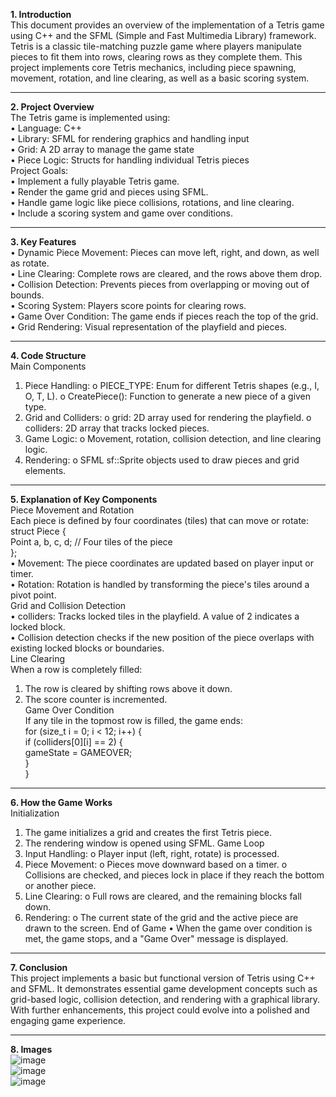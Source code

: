 **1. Introduction** <br>
This document provides an overview of the implementation of a Tetris game using C++ and the SFML (Simple and Fast Multimedia Library) framework. Tetris is a classic tile-matching puzzle game where players manipulate pieces to fit them into rows, clearing rows as they complete them. This project implements core Tetris mechanics, including piece spawning, movement, rotation, and line clearing, as well as a basic scoring system.
________________________________________
**2. Project Overview** <br>
The Tetris game is implemented using: <br>
•	Language: C++ <br>
•	Library: SFML for rendering graphics and handling input<br>
•	Grid: A 2D array to manage the game state<br>
•	Piece Logic: Structs for handling individual Tetris pieces<br>
Project Goals:<br>
•	Implement a fully playable Tetris game. <br>
•	Render the game grid and pieces using SFML.<br>
•	Handle game logic like piece collisions, rotations, and line clearing.<br>
•	Include a scoring system and game over conditions.<br>
________________________________________
**3. Key Features** <br>
•	Dynamic Piece Movement: Pieces can move left, right, and down, as well as rotate. <br>
•	Line Clearing: Complete rows are cleared, and the rows above them drop. <br>
•	Collision Detection: Prevents pieces from overlapping or moving out of bounds. <br>
•	Scoring System: Players score points for clearing rows. <br>
•	Game Over Condition: The game ends if pieces reach the top of the grid. <br>
•	Grid Rendering: Visual representation of the playfield and pieces. <br>
________________________________________
**4. Code Structure** <br>
Main Components
1.	Piece Handling: 
o	PIECE_TYPE: Enum for different Tetris shapes (e.g., I, O, T, L).
o	CreatePiece(): Function to generate a new piece of a given type.
2.	Grid and Colliders: 
o	grid: 2D array used for rendering the playfield.
o	colliders: 2D array that tracks locked pieces.
3.	Game Logic: 
o	Movement, rotation, collision detection, and line clearing logic.
4.	Rendering: 
o	SFML sf::Sprite objects used to draw pieces and grid elements.
________________________________________
**5. Explanation of Key Components** <br>
Piece Movement and Rotation <br>
Each piece is defined by four coordinates (tiles) that can move or rotate: <br>
struct Piece { <br>
    Point a, b, c, d; // Four tiles of the piece <br>
}; <br>
•	Movement: The piece coordinates are updated based on player input or timer. <br>
•	Rotation: Rotation is handled by transforming the piece's tiles around a pivot point. <br>
Grid and Collision Detection <br>
•	colliders: Tracks locked tiles in the playfield. A value of 2 indicates a locked block. <br>
•	Collision detection checks if the new position of the piece overlaps with existing locked blocks or boundaries. <br>
Line Clearing <br>
When a row is completely filled: <br>
1.	The row is cleared by shifting rows above it down. <br>
2.	The score counter is incremented. <br>
Game Over Condition <br>
If any tile in the topmost row is filled, the game ends: <br>
for (size_t i = 0; i < 12; i++) { <br>
    if (colliders[0][i] == 2) { <br>
        gameState = GAMEOVER; <br>
    } <br>
} <br>
________________________________________
**6. How the Game Works** <br>
Initialization
1.	The game initializes a grid and creates the first Tetris piece.
2.	The rendering window is opened using SFML.
Game Loop
1.	Input Handling: 
o	Player input (left, right, rotate) is processed.
2.	Piece Movement: 
o	Pieces move downward based on a timer.
o	Collisions are checked, and pieces lock in place if they reach the bottom or another piece.
3.	Line Clearing: 
o	Full rows are cleared, and the remaining blocks fall down.
4.	Rendering: 
o	The current state of the grid and the active piece are drawn to the screen.
End of Game
•	When the game over condition is met, the game stops, and a "Game Over" message is displayed.
________________________________________
**7. Conclusion** <br>
This project implements a basic but functional version of Tetris using C++ and SFML. It demonstrates essential game development concepts such as grid-based logic, collision detection, and rendering with a graphical library. With further enhancements, this project could evolve into a polished and engaging game experience.
________________________________________
**8. Images**
<br>
![image](https://github.com/user-attachments/assets/4053c4c1-6646-427c-9cb7-cc482b692d99)
<br>
![image](https://github.com/user-attachments/assets/4349a7c2-594c-4287-bc8f-1be9bca769ba)
<br>
![image](https://github.com/user-attachments/assets/a1b00811-e62e-4c99-a0be-509a8a3ee738)


 
